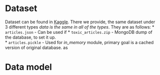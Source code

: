# Dataset
Dataset can be found in [Kaggle](http://kaggle.com/yoandinkov/mediascan-bg-articles). There we provide, the same dataset
under 3 different types *data is the same in all of the types*. They are as follows:
    * `articles.json` - Can be used if 
    * `toxic_articles.zip` - MongoDB dump of the database, to set it up.  
    * `articles.pickle` - Used for _in_memory_ module, primary goal is a cached version of original database. as 

# Data model
